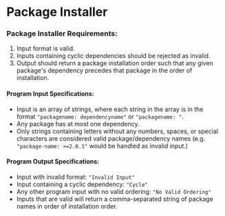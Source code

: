 # Package Installer

### Package Installer Requirements:
1. Input format is valid.
2. Inputs containing cyclic dependencies should be rejected as invalid.
3. Output should return a package installation order such that any given
  package's dependency precedes that package in the order of installation.

#### Program Input Specifications:
- Input is an array of strings, where each string in the array is in
  the format `"packagename: dependencyname"` or `"packagename: "`.
- Any package has at most one dependency.
- Only strings containing letters without any numbers, spaces, or special characters are considered valid package/dependency names (e.g. `"package-name: >=2.0.1"` would be handled as invalid input.)

#### Program Output Specifications:
- Input with invalid format: `"Invalid Input"`
- Input containing a cyclic dependency: `"Cycle"`
- Any other program input with no valid ordering: `"No Valid Ordering"`
- Inputs that are valid will return a comma-separated string of package names
  in order of installation order.
